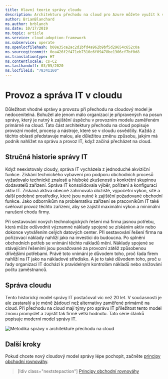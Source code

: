 ```yaml
---
title: Hlavní teorie správy cloudu
description: Architekturu přechodu na cloud pro Azure můžete využít k seznámení s provozním modelem, procesy a nástroji, které se v cloudu osvědčily.
author: BrianBlanchard
ms.author: brblanch
ms.date: 10/17/2019
ms.topic: article
ms.service: cloud-adoption-framework
ms.subservice: operate
ms.openlocfilehash: b08e35ce2ac2d1bfd4a962b9bf5d29654c652c0a
ms.sourcegitcommit: 0ea426f2f471eb7310c6f09478be1306cf7bf0d8
ms.translationtype: HT
ms.contentlocale: cs-CZ
ms.lasthandoff: 03/05/2020
ms.locfileid: "78341160"
---
```

# <a name="it-management-and-operations-in-the-cloud"></a>Provoz a správa IT v cloudu

Důležitost vhodné správy a provozu při přechodu na cloudový model je nedocenitelná. Bohužel ale jenom málo organizací je připravených na posun správy, který je nutný k zajištění úspěchu v provozním modelu zaměřeném primárně na cloud. Tato část architektury přechodu na cloud popisuje provozní model, procesy a nástroje, které se v cloudu osvědčily. Každá z těchto oblastí představuje malou, ale důležitou změnu způsobu, jakým má podnik nahlížet na správu a provoz IT, když začíná přecházet na cloud.

## <a name="brief-history-of-it-management"></a>Stručná historie správy IT

Když neexistovaly cloudy, správa IT vycházela z jednoduché akviziční funkce. Získání technického vybavení pro podporu obchodních procesů vyžadovalo technické znalosti a hluboké zkušenosti s konkrétní skupinou dodavatelů zařízení. Správa IT konsolidovala výběr, pořízení a konfiguraci aktiv IT. Získaná aktiva obecně zahrnovala úložiště, výpočetní výkon, sítě a další podobné prostředky, které jsou nutné k zajištění požadované obchodní funkce. Jako odborníkům na problematiku zařízení se pracovníkům IT také svěřoval provoz těchto zařízení, aby se zajistil maximální výkon a minimální narušení chodu firmy.

Při sestavování nových technologických řešení má firma jasnou potřebu, která může odůvodnit významné náklady spojené se získáním aktiv nebo dokonce vytvářením celých datových center. Při sestavování řešení firma na pořizovací náklady nahlíží jako na investici do budoucna. Po splnění obchodních potřeb se vnímání těchto nákladů mění. Náklady spojené se stávajícími řešeními jsou považované za provozní zátěž způsobenou dřívějšími potřebami. Právě toto vnímání je důvodem toho, proč řada firem nahlíží na IT jako na nákladové středisko. A je to také důvodem toho, proč u řady organizací IT dochází k pravidelným kontrolám nákladů nebo snižování počtu zaměstnanců.

## <a name="cloud-management"></a>Správa cloudu

Tento historický model správy IT postačoval víc než 20 let. V současnosti je ale zastaralý a je méně žádoucí než alternativy zaměřené primárně na cloud. Při přechodu na cloud mají týmy pro správu IT příležitost tento model znovu promyslet a zajistit tak firmě větší hodnotu. Tato série článků popisuje moderní model správy IT.

![Metodika správy v architektuře přechodu na cloud](../../_images/manage/caf-manage.png)

## <a name="next-steps"></a>Další kroky

Pokud chcete nový cloudový model správy lépe pochopit, začněte [principy obchodní rovnováhy](./business-alignment.md).

> [!div class="nextstepaction"]
> [Principy obchodní rovnováhy](./business-alignment.md)

